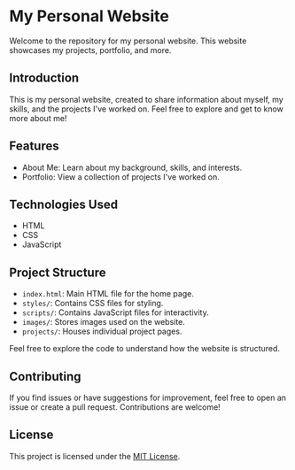 # My Personal Website

Welcome to the repository for my personal website. This website showcases my projects, portfolio, and more.



## Introduction

This is my personal website, created to share information about myself, my skills, and the projects I've worked on. Feel free to explore and get to know more about me!

## Features

- About Me: Learn about my background, skills, and interests.
- Portfolio: View a collection of projects I've worked on.




## Technologies Used

- HTML
- CSS
- JavaScript


## Project Structure

- `index.html`: Main HTML file for the home page.
- `styles/`: Contains CSS files for styling.
- `scripts/`: Contains JavaScript files for interactivity.
- `images/`: Stores images used on the website.
- `projects/`: Houses individual project pages.

Feel free to explore the code to understand how the website is structured.

## Contributing

If you find issues or have suggestions for improvement, feel free to open an issue or create a pull request. Contributions are welcome!

## License

This project is licensed under the [MIT License](LICENSE.md).

